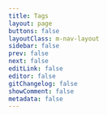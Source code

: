 ```yaml
---
title: Tags
layout: page
buttons: false
layoutClass: m-nav-layout
sidebar: false
prev: false
next: false
editLink: false
editor: false
gitChangelog: false
showComment: false
metadata: false
---
```


<TagsPage /> 